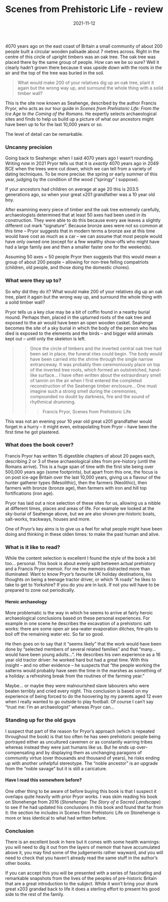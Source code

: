 ﻿---
layout: layouts/bookreview.njk

tags:
  - post
  - review

title: Scenes from Prehistoric Life - review
review_book_main_title: Scenes from Prehistoric Life
review_book_sub_title: From the Ice Age to the Coming of the Romans
review_book_author: Francis Pryor
review_book_image_url: https://dl.airtable.com/.attachments/b51e561927ac80519c40b1eca0a467ba/92ccea87/1789544149.02._SCL_.jpg
review_publication_date: 2021-08-05
review_publisher: Head of Zeus
review_pages: 338
review_ISBN13: 9781789544145
review_book_tags:
  - [Europe]
  - [Pre-Historic, Pre-Human]
  - [Social]
  - []
review_podcasts:
  - [https://lnns.co/87S0eB4XE3D, History Extra podcast, Inside the prehistoric mind]
shopping_links:
  - [https://www.amazon.co.uk/dp/1789544149/, Amazon UK, Amazon UK book link]
  - [https://www.amazon.com/dp/1789544149/, Amazon US, Amazon US book link]
review_author: Anthony Webb
date: 2021-11-12
review_rating: ★★★☆☆
review_summary: '<p>An excellent book but it comes with some health warnings: you will need to dig it out from the layers of memoir that have accumulated above it, the judgements can be rather wayward, and the author recycles some his previous material.</p><p>If you can accept this you will be presented with a series of fascinating and remarkable snapshots from the lives of the peoples of pre-historic Britain, making a great introduction to the subject.</p>'
---
4070 years ago on the east coast of Britain a small community of about 200 people built a circular wooden palisade about 7 metres across. Right in the centre of this circle of upright timbers was an oak tree. The oak tree was placed there by the same group of people. How can we be so sure? Well it clearly hadn’t grown there because it was upside down with the roots in the air and the top of the tree was buried in the soil.

> What would make 200 of your relatives dig up an oak tree, plant it again but the wrong way up, and surround the whole thing with a solid timber wall?

This is the site now known as Seahenge, described by the author Francis Pryor, who acts as our tour guide in *Scenes from Prehistoric Life: From the Ice Age to the Coming of the Romans*. He expertly selects archaeological sites and finds to help us build up a picture of what our ancestors might have been up to for the last 10,000 years or so.

The level of detail can be remarkable.

### Uncanny precision

Going back to Seahenge: when I said 4070 years ago I wasn’t rounding. Writing now in 2021 Pryor tells us that it is _exactly_ 4070 years ago in 2049 BCE when the trees were cut down, which we can tell from a variety of dating techniques. To be more precise: the spring or early summer of this year, judging by the condition of the wood (“springy” I suppose).

If your ancestors had children on average at age 20 this is 203.5 generations ago, so when your great x201 grandfather was a 10 year old boy.

After examining every piece of timber and the oak tree extremely carefully, archaeologists determined that at least 50 axes had been used in its construction. They were able to do this because every axe leaves a slightly different cut mark “signature”. Because bronze axes were not so common at this time – Pryor suggests that in modern terms a bronze axe at this time would have cost as much as a car – we can assume that most people would have only owned one (except for a few wealthy show-offs who might have had a large family axe and then a smaller faster one for the weekends).

Assuming 50 axes = 50 people Pryor then suggests that this would mean a group of about 200 people – allowing for non-tree felling compatriots (children, old people, and those doing the domestic chores).

### What were they up to?

So why did they do it? What would make 200 of your relatives dig up an oak tree, plant it again but the wrong way up, and surround the whole thing with a solid timber wall?

Pryor tells us a key clue may be a bit of coffin found in a nearby burial mound. Perhaps then, placed in the upturned roots of the oak tree and exposed to the air would have been an open wooden casket. Seahenge becomes the site of a sky burial in which the body of the person who has died is exposed to the elements and the birds – and bigger wild animals kept out – until only the skeleton is left.

>> Once the circle of timbers and the inverted central oak tree had been set in place, the funeral rites could begin. The body would have been carried into the shrine through the single narrow entranceway. It was probably then ceremoniously place on top of the inverted tree roots, which formed an outstretched, hand-like surface… I have often written about the extraordinary smell of tannin on the air when I first entered the completed reconstruction of the Seahenge timber enclosure… One must imagine such a strong smell during the ceremonies, compounded no doubt by darkness, fire and the sound of rhythmical drumming.
>>>
>>> Francis Pryor, Scenes from Prehistoric Life

This was not an evening your 10 year old great x201 grandfather would forget in a hurry – it might even, extrapolating from Pryor – have been the first time he got plastered.

### What does the book cover?

Francis Pryor has written 15 digestible chapters of about 20 pages each, describing 2 or 3 of these archaeological sites from pre-history (until the Romans arrive). This is a huge span of time with the first site being over 500,000 years ago (some footprints), but apart from this one, the focus is on post ice-age Britain over the last 10,000 years, giving us a flavour of the hunter gatherer types (Mesolithic), then the farmers (Neolithic), then farmers with bronze (bronze age), then farmers with iron and hill top fortifications (iron age).

Pryor has laid out a nice selection of these sites for us, allowing us a nibble at different times, places and areas of life. For example we looked at the sky-burial of Seahenge above, but we are also shown pre-historic boats, salt-works, trackways, houses and more.

One of Pryor’s key aims is to give us a feel for what people might have been doing and thinking in these olden times: to make the past human and alive.

### What is it like to read?

While the content selection is excellent I found the style of the book a bit too… personal. This book is about evenly split between actual prehistory and a Francis Pryor memoir. For me the memoirs distracted more than illuminated. Want to know Pryor’s favourite UK holiday destinations, his thoughts on being a teenage tractor driver, or which “A roads” he likes to take to get to Yorkshire? If you do you are in luck. If not you will have to be prepared to zone out periodically.

#### Heroic archaeology

More problematic is the way in which he seems to arrive at fairly heroic archaeological conclusions based on these personal experiences. For example in one scene he describes the excavation of a prehistoric salt works: there are some open air sea-water evaporation ditches, fire-pits to boil off the remaining water etc. So far so good.

He then goes on to say that it “seems likely” that the work would have been done by “selected members of several related families” and that “many… would have been young adults…”. He describes his own experience as a 16 year old tractor driver: he worked hard but had a great time. With this insight – and no other evidence – he suspects that “the people working the salterns would probably have seen the time in the marshes as something of a holiday: a refreshing break from the routines of the farming year.”

Maybe… or maybe they were malnourished slave labourers who were beaten terribly and cried every night. This conclusion is based on my experience of being forced to do the hoovering by my parents aged 12 even when I really wanted to go outside to play football. Of course I can’t say “trust me: I’m an archaeologist” whereas Pryor can…

### Standing up for the old guys

I suspect that part of the reason for Pryor’s approach (which is repeated throughout the book) is that too often he has seen prehistoric people being portrayed either as uncultured cavemen or as constantly warring tribes whereas instead they were just humans like us. But he ends up over-compensating and by displaying them as unchanging paragons of community virtue (over thousands and thousand of years), he risks ending up with another unhelpful stereotype. The “noble ancestor” is an upgrade from the “noble savage” but it is still a caricature.

#### Have I read this somewhere before?

One other thing to be aware of before buying this book is that I suspect it overlaps quite heavily with prior Pryor works. I was skim reading his book on Stonehenge from 2016 (*Stonehenge: The Story of a Sacred Landscape*) to see if he had updated his conclusions in this book and found that far from it: the section he includes in Scenes from Prehistoric Life on Stonehenge is more or less identical to what had written before.

### Conclusion

There is an excellent book in here but it comes with some health warnings: you will need to dig it out from the layers of memoir that have accumulated above it, you may find some of the judgements rather wayward, and you will need to check that you haven’t already read the same stuff in the author’s other books.

If you can accept this you will be presented with a series of fascinating and remarkable snapshots from the lives of the peoples of pre-historic Britain that are a great introduction to the subject. While it won’t bring your drunk great x203 grandad back to life it does a sterling effort to present his good side to the rest of the family.
